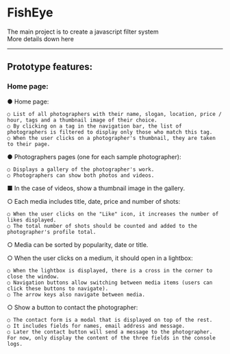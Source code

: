 <h1>FishEye</h1> 

The main project is to create a javascript filter system </br>
More details down here

- - - - - - - - - - - - - - - - - - - - - - - - - - - - - -

<h2>Prototype features:</h2>

<h3>Home page:</h3>
● Home page:

    ○ List of all photographers with their name, slogan, location, price / hour, tags and a thumbnail image of their choice.
    ○ By clicking on a tag in the navigation bar, the list of photographers is filtered to display only those who match this tag.
    ○ When the user clicks on a photographer's thumbnail, they are taken to their page.


● Photographers pages (one for each sample photographer):

    ○ Displays a gallery of the photographer's work.
    ○ Photographers can show both photos and videos.


■ In the case of videos, show a thumbnail image in the gallery.

○ Each media includes title, date, price and number of shots:

    ○ When the user clicks on the "Like" icon, it increases the number of likes displayed.
    ○ The total number of shots should be counted and added to the photographer's profile total.

○ Media can be sorted by popularity, date or title.

○ When the user clicks on a medium, it should open in a lightbox:

    ○ When the lightbox is displayed, there is a cross in the corner to close the window.
    ○ Navigation buttons allow switching between media items (users can click these buttons to navigate).
    ○ The arrow keys also navigate between media.

○ Show a button to contact the photographer:

    ○ The contact form is a modal that is displayed on top of the rest.
    ○ It includes fields for names, email address and message.
    ○ Later the contact button will send a message to the photographer. For now, only display the content of the three fields in the console logs.